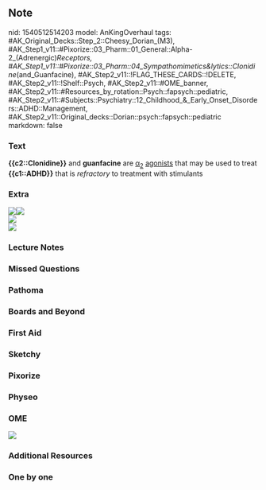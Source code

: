 ## Note
nid: 1540512514203
model: AnKingOverhaul
tags: #AK_Original_Decks::Step_2::Cheesy_Dorian_(M3), #AK_Step1_v11::#Pixorize::03_Pharm::01_General::Alpha-2_(Adrenergic)_Receptors, #AK_Step1_v11::#Pixorize::03_Pharm::04_Sympathomimetics&lytics::Clonidine_(and_Guanfacine), #AK_Step2_v11::!FLAG_THESE_CARDS::!DELETE, #AK_Step2_v11::!Shelf::Psych, #AK_Step2_v11::#OME_banner, #AK_Step2_v11::#Resources_by_rotation::Psych::fapsych::pediatric, #AK_Step2_v11::#Subjects::Psychiatry::12_Childhood_&_Early_Onset_Disorders::ADHD::Management, #AK_Step2_v11::Original_decks::Dorian::psych::fapsych::pediatric
markdown: false

### Text
<b>{{c2::Clonidine}}</b> and <b>guanfacine</b> are
<u>α</u><sub><u>2</u></sub> <u>agonists</u> that may be used to
treat <b>{{c1::ADHD}}</b> that is <i>refractory</i> to treatment
with stimulants

### Extra
<div><img src="paste-3351105283031041.jpg"><img src=
"paste-3353364435828737.jpg"></div><img src=
"paste-14813342204394.jpg">
<div><img src="paste-520571511111681.jpg"></div>

### Lecture Notes


### Missed Questions


### Pathoma


### Boards and Beyond


### First Aid


### Sketchy


### Pixorize


### Physeo


### OME
<div class="ome-widget">
  <a href="https://onlinemeded.org?ref=anki"><img src=
  "_OME_AnkiFlashcards_General_3.png"></a>
</div>

### Additional Resources


### One by one

